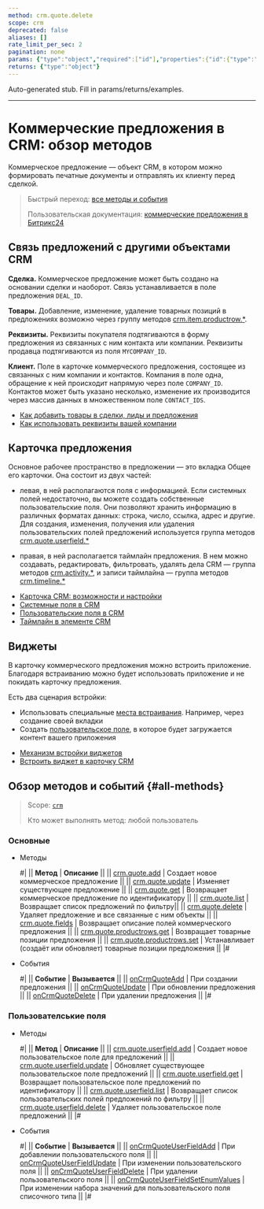 ```yaml
---
method: crm.quote.delete
scope: crm
deprecated: false
aliases: []
rate_limit_per_sec: 2
pagination: none
params: {"type":"object","required":["id"],"properties":{"id":{"type":"integer"}}}
returns: {"type":"object"}
---
```


Auto-generated stub. Fill in params/returns/examples.

---

# Коммерческие предложения в CRM: обзор методов

Коммерческое предложение — объект CRM, в котором можно формировать печатные документы и отправлять их клиенту перед сделкой.

> Быстрый переход: [все методы и события](#all-methods)
> 
> Пользовательская документация: [коммерческие предложения в Битрикс24](https://helpdesk.bitrix24.ru/open/17614102/) 

## Связь предложений с другими объектами CRM

**Сделка.** Коммерческое предложение может быть создано на основании сделки и наоборот. Связь устанавливается в поле предложения `DEAL_ID`.

**Товары.**  Добавление, изменение, удаление товарных позиций в предложениях возможно через группу методов [crm.item.productrow.*](../universal/product-rows/index.md). 

**Реквизиты.** Реквизиты покупателя подтягиваются в форму предложения из связанных с ним контакта или компании. Реквизиты продавца подтягиваются из поля `MYCOMPANY_ID`.

**Клиент.** Поле в карточке коммерческого предложения, состоящее из связанных с ним компании и контактов. Компания в поле одна, обращение к ней происходит напрямую через поле `COMPANY_ID`. Контактов может быть указано несколько, изменение их производится через массив данных в множественном поле `CONTACT_IDS`.



- [Как добавить товары в сделки, лиды и предложения](https://helpdesk.bitrix24.ru/open/13216242/)
- [Как использовать реквизиты вашей компании](https://helpdesk.bitrix24.ru/open/15987420/)



## Карточка предложения

Основное рабочее пространство в предложении — это вкладка Общее его карточки. Она состоит из двух частей: 

* левая, в ней располагаются поля с информацией. Если системных полей недостаточно, вы можете создать собственные пользовательские поля. Они позволяют хранить информацию в различных форматах данных: строка, число, ссылка, адрес и другие. Для создания, изменения, получения или удаления пользовательских полей предложений используется группа методов [crm.quote.userfield.*](./user-field/index.md)

* правая, в ней располагается таймлайн предложения. В нем можно создавать, редактировать, фильтровать, удалять дела CRM — группа методов [crm.activity.*](../timeline/activities/index.md), и записи таймлайна — группа методов [crm.timeline.*](../timeline/index.md)



- [Карточка CRM: возможности и настройки](https://helpdesk.bitrix24.ru/open/22804914/)
- [Системные поля в CRM](https://helpdesk.bitrix24.ru/open/18478840/)
- [Пользовательские поля в CRM](https://helpdesk.bitrix24.ru/open/22048980/)
- [Таймлайн в элементе CRM](https://helpdesk.bitrix24.ru/open/23960160/)



## Виджеты

В карточку коммерческого предложения можно встроить приложение. Благодаря встраиванию можно будет использовать приложение и не покидать карточку предложения. 

Есть два сценария встройки: 
*  Использовать специальные [места встраивания](../../widgets/crm/index.md). Например, через создание своей вкладки
*  Создать [пользовательское поле](../../../tutorials/crm/crm-widgets/widget-as-field-in-lead-page.md), в которое будет загружается контент вашего приложения



- [Механизм встройки виджетов](../../widgets/index.md)
- [Встроить виджет в карточку CRM](../../../tutorials/crm/crm-widgets/widget-as-detail-tab.md)



## Обзор методов и событий {#all-methods}

> Scope: [`crm`](../../scopes/permissions.md)
>
> Кто может выполнять метод: любой пользователь

### Основные



- Методы
  
    #|
    || **Метод** | **Описание** ||
    || [crm.quote.add](./crm-quote-add.md) | Создает новое коммерческое предложение ||
    || [crm.quote.update](./crm-quote-update.md) | Изменяет существующее предложение ||
    || [crm.quote.get](./crm-quote-get.md) | Возвращает коммерческое предложение по идентификатору ||
    || [crm.quote.list](./crm-quote-list.md) | Возвращает список предложений по фильтру||
    || [crm.quote.delete](./crm-quote-delete.md) | Удаляет предложение и все связанные с ним объекты ||
    || [crm.quote.fields](./crm-quote-fields.md) | Возвращает описание полей коммерческого предложения ||
    || [crm.quote.productrows.get](./crm-quote-product-rows-get.md) | Возвращает товарные позиции предложения ||
    || [crm.quote.productrows.set](./crm-quote-product-rows-set.md) | Устанавливает (создаёт или обновляет) товарные позиции предложения ||
    |#

- События 

    #|
    || **Событие** | **Вызывается** ||
    || [onCrmQuoteAdd](./events/on-crm-quote-add.md) | При создании предложения ||
    || [onCrmQuoteUpdate](./events/on-crm-quote-update.md) | При обновлении предложения ||
    || [onCrmQuoteDelete](./events/on-crm-quote-delete.md) | При удалении предложения ||
    |#



### Пользователськие поля



- Методы

    #|
    || **Метод** | **Описание** ||
    || [crm.quote.userfield.add](./user-field/crm-quote-user-field-add.md) | Создает новое пользовательское поле для предложений ||
    || [crm.quote.userfield.update](./user-field/crm-quote-user-field-update.md) | Обновляет существующее пользовательское поле предложений ||
    || [crm.quote.userfield.get](./user-field/crm-quote-user-field-get.md) | Возвращает пользовательское поле предложений по идентификатору ||
    || [crm.quote.userfield.list](./user-field/crm-quote-user-field-list.md) | Возвращает список пользовательских полей предложений по фильтру ||
    || [crm.quote.userfield.delete](./user-field/crm-quote-user-field-delete.md) | Удаляет пользовательское поле предложений ||
    |#

- События 
  
    #|
    || **Событие** | **Вызывается** ||
    || [onCrmQuoteUserFieldAdd](./user-field/events/on-crm-quote-user-field-add.md) | При добавлении пользовательского поля ||
    || [onCrmQuoteUserFieldUpdate](./user-field/events/on-crm-quote-user-field-update.md) | При изменении пользовательского поля ||
    || [onCrmQuoteUserFieldDelete](./user-field/events/on-crm-quote-user-field-delete.md) | При удалении пользовательского поля ||
    || [onCrmQuoteUserFieldSetEnumValues](./user-field/events/on-crm-quote-user-field-set-enum-values.md) | При изменении набора значений для пользовательского поля списочного типа ||
    |#

    
